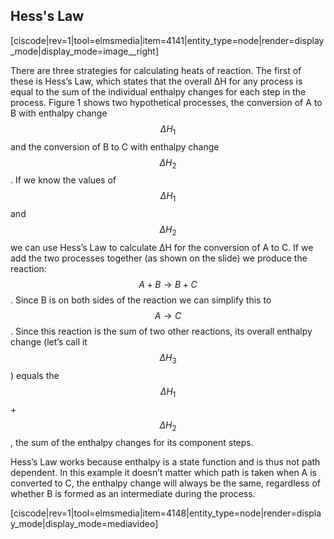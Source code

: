 <div style="float:right;margin:auto"><ebook-button title="Hess's Law" link="https://genchem.science.psu.edu/16-3-hesss-law"></ebook-button></div>



## Hess's Law

[ciscode|rev=1|tool=elmsmedia|item=4141|entity_type=node|render=display_mode|display_mode=image__right]

There are three strategies for calculating heats of reaction. The first of these is Hess’s Law, which states that the overall ΔH for any process is equal to the sum of the individual enthalpy changes for each step in the process. Figure 1 shows two hypothetical processes, the conversion of A to B with enthalpy change $$\Delta H_1$$ and the conversion of B to C with enthalpy change $$\Delta H_2$$. If we know the values of $$\Delta H_1$$ and $$\Delta H_2$$ we can use Hess’s Law to calculate ΔH for the conversion of A to C. If we add the two processes together (as shown on the slide) we produce the reaction: $$A + B \longrightarrow B + C$$. Since B is on both sides of the reaction we can simplify this to $$A \longrightarrow C$$. Since this reaction is the sum of two other reactions, its overall enthalpy change (let’s call it $$\Delta H_3$$) equals the $$\Delta H_1$$ + $$\Delta H_2$$, the sum of the enthalpy changes for its component steps. 

Hess’s Law works because enthalpy is a state function and is thus not path dependent. In this example it doesn’t matter which path is taken when A is converted to C, the enthalpy change will always be the same, regardless of whether B is formed as an intermediate during the process. 

[ciscode|rev=1|tool=elmsmedia|item=4148|entity_type=node|render=display_mode|display_mode=mediavideo]

 